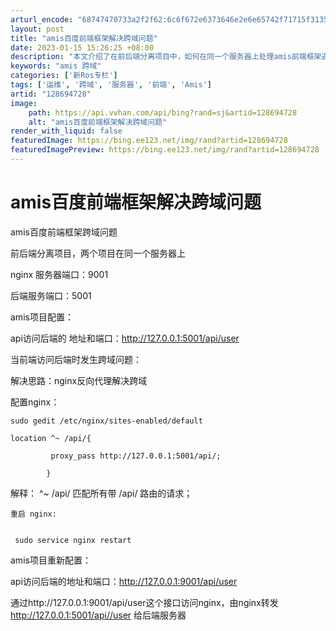```yaml
---
arturl_encode: "68747470733a2f2f62:6c6f672e6373646e2e6e65742f71715f31353230343137392f:61727469636c652f64657461696c732f313238363934373238"
layout: post
title: "amis百度前端框架解决跨域问题"
date: 2023-01-15 15:26:25 +08:00
description: "本文介绍了在前后端分离项目中，如何在同一个服务器上处理amis前端框架遇到的跨域问题。通过将后端服务"
keywords: "amis 跨域"
categories: ['新Ros专栏']
tags: ['运维', '跨域', '服务器', '前端', 'Amis']
artid: "128694728"
image:
    path: https://api.vvhan.com/api/bing?rand=sj&artid=128694728
    alt: "amis百度前端框架解决跨域问题"
render_with_liquid: false
featuredImage: https://bing.ee123.net/img/rand?artid=128694728
featuredImagePreview: https://bing.ee123.net/img/rand?artid=128694728
---
```


# amis百度前端框架解决跨域问题

amis百度前端框架跨域问题

前后端分离项目，两个项目在同一个服务器上

nginx 服务器端口：9001

后端服务端口：5001

amis项目配置：

api访问后端的 地址和端口：http://127.0.0.1:5001/api/user

当前端访问后端时发生跨域问题：

解决思路：nginx反向代理解决跨域

配置nginx：

```
sudo gedit /etc/nginx/sites-enabled/default
```

```
location ^~ /api/{

         proxy_pass http://127.0.0.1:5001/api/;

        }
```

解释： ^~ /api/ 匹配所有带 /api/ 路由的请求；

```
重启 nginx:
   
```

```
 sudo service nginx restart
```

amis项目重新配置：

api访问后端的地址和端口：http://127.0.0.1:9001/api/user

通过http://127.0.0.1:9001/api/user这个接口访问nginx，由nginx转发  http://127.0.0.1:5001/api//user 给后端服务器